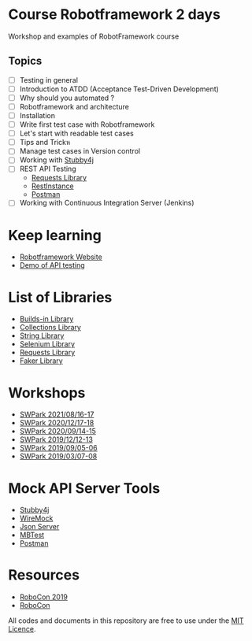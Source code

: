 # Course Robotframework 2 days
Workshop and examples of RobotFramework course

## Topics

* [ ] Testing in general
* [ ] Introduction to ATDD (Acceptance Test-Driven Development)
* [ ] Why should you automated ?
* [ ] Robotframework and architecture
* [ ] Installation
* [ ] Write first test case with Robotframework
* [ ] Let's start with readable test cases
* [ ] Tips and Trickห
* [ ] Manage test cases in Version control
* [ ] Working with [Stubby4j](https://github.com/azagniotov/stubby4j)
* [ ] REST API Testing
  * [Requests Library](https://github.com/MarketSquare/robotframework-requests)
  * [RestInstance](https://github.com/asyrjasalo/RESTinstance/)
  * [Postman](https://www.postman.com/)
* [ ] Working with Continuous Integration Server (Jenkins)

# Keep learning
* [Robotframework Website](http://robotframework.org/)
* [Demo of API testing](https://github.com/up1/go-restful-api)

# List of Libraries
* [Builds-in Library](http://robotframework.org/robotframework/latest/libraries/BuiltIn.html)
* [Collections Library](http://robotframework.org/robotframework/latest/libraries/Collections.html)
* [String Library](http://robotframework.org/robotframework/latest/libraries/String.html)
* [Selenium Library](http://robotframework.org/SeleniumLibrary/SeleniumLibrary.html)
* [Requests Library](https://github.com/bulkan/robotframework-requests)
* [Faker Library](https://pypi.org/project/robotframework-faker/)

# Workshops
* [SWPark 2021/08/16-17](https://github.com/up1/workshop-robot-20210816)
* [SWPark 2020/12/17-18](https://github.com/up1/workshop-robotframework-20201217)
* [SWPark 2020/09/14-15](https://github.com/up1/workshop-robotframework-20200914)
* [SWPark 2019/12/12-13](https://github.com/up1/workshop-robotframework-20191212)
* [SWPark 2019/09/05-06](https://github.com/up1/workshop-robotframework-20190905)
* [SWPark 2019/03/07-08](https://github.com/up1/workshop-robotframework-20190308)

# Mock API Server Tools
* [Stubby4j](https://github.com/azagniotov/stubby4j)
* [WireMock](http://wiremock.org/)
* [Json Server](https://github.com/typicode/json-server)
* [MBTest](http://www.mbtest.org/)
* [Postman](https://www.getpostman.com/)

# Resources
* [RoboCon 2019](https://www.youtube.com/playlist?list=PLSK6YK5OGX1D-QpVap5C7NlfurQ1dsGbt)
* [RoboCon](https://robocon.io/#previous-talks)

All codes and documents in this repository are free to use under the [MIT Licence](https://opensource.org/licenses/MIT).
